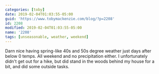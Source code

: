 ```yaml
---
categories: [toby]
date: 2019-02-04T01:03:55-05:00
guid: 'https://www.tobymackenzie.com/blog/?p=2208'
id: 2208
modified: 2019-02-04T01:03:55-05:00
name: '2208'
tags: [unseasonable, weather, weekend]
---
```


Darn nice having spring-like 40s and 50s degree weather just days after below 0 temps.<!--more-->  All weekend and no precipitation either.  I unfortunately didn't get out for a hike, but did stand in the woods behind my house for a bit, and did some outside tasks.
